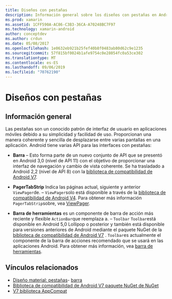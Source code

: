 ```yaml
---
title: Diseños con pestañas
description: Información general sobre los diseños con pestañas en Android
ms.prod: xamarin
ms.assetid: 1CFF590A-AC86-C3B3-36CA-A70248BC7F97
ms.technology: xamarin-android
author: conceptdev
ms.author: crdun
ms.date: 05/08/2017
ms.openlocfilehash: 1e0632eb921b25fef40b8f0483ab80d62c9e1235
ms.sourcegitcommit: 57f815bf0024b1afe9754c0e28054fc0a53ce302
ms.translationtype: MT
ms.contentlocale: es-ES
ms.lasthandoff: 09/06/2019
ms.locfileid: "70762190"
---
```

# <a name="tabbed-layouts"></a>Diseños con pestañas

## <a name="overview"></a>Información general

Las pestañas son un conocido patrón de interfaz de usuario en aplicaciones móviles debido a su simplicidad y facilidad de uso. Proporcionan una manera coherente y sencilla de desplazarse entre varias pantallas en una aplicación. Android tiene varias API para las interfaces con pestañas: 

- **Barra** &ndash; Esto forma parte de un nuevo conjunto de API que se presentó en Android 3,0 (nivel de API 11) con el objetivo de proporcionar una interfaz de navegación y cambio de vista coherente. Se ha trasladado a Android 2,2 (nivel de API 8) con la [biblioteca de compatibilidad de Android V7](https://www.nuget.org/packages/Xamarin.Android.Support.v7.AppCompat/). 

- **PagerTabStrip** Indica las páginas actual, siguiente y anterior `ViewPager`de. &ndash; `ViewPager`solo está disponible a través de la [biblioteca de compatibilidad de Android V4](https://www.nuget.org/packages/Xamarin.Android.Support.v4/).
     Para obtener más información `PagerTabStrip`sobre, vea [ViewPager](~/android/user-interface/controls/view-pager/index.md).

- **Barra de herramientas** es un componente de barra de acción más reciente y flexible `ActionBar`que reemplaza a. &ndash; `Toolbar` `Toolbar`está disponible en Android 5,0 Lollipop o posterior y también está disponible para versiones anteriores de Android mediante el paquete NuGet de la [biblioteca de compatibilidad de Android V7](https://www.nuget.org/packages/Xamarin.Android.Support.v7.AppCompat/) . 
    `Toolbar`es actualmente el componente de la barra de acciones recomendado que se usará en las aplicaciones Android.
    Para obtener más información, vea [barra de herramientas](~/android/user-interface/controls/tool-bar/index.md). 

## <a name="related-links"></a>Vínculos relacionados

- [Diseño material: pestañas](https://material.io/guidelines/components/tabs.html)- [barra](https://developer.android.com/guide/topics/ui/actionbar.html)
- [Biblioteca de compatibilidad de Android V7 paquete NuGet de NuGet](https://www.nuget.org/packages/Xamarin.Android.Support.v7.AppCompat/)
- [V7 biblioteca AppCompat](https://developer.android.com/tools/support-library/features.html#v7-appcompat)
